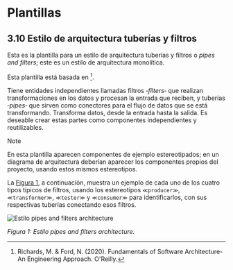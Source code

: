 # Plantillas

## 3.10 Estilo de arquitectura tuberías y filtros

Esta es la plantilla para un estilo de arquitectura tuberías y filtros o *pipes
and filters*; este es un estilo de arquitectura monolítica.

Esta plantilla está basada en [^1].

Tiene entidades independientes llamadas filtros ‑*filters*‑ que realizan
transformaciones en los datos y procesan la entrada que reciben, y tuberías
‑*pipes*‑ que sirven como conectores para el flujo de datos que se está
transformando. Transforma datos, desde la entrada hasta la salida. Es deseable
crear estas partes como componentes independientes y reutilizables.

> [!NOTE]
> En esta plantilla aparecen componentes de ejemplo estereotipados; en
> un diagrama de arquitectura deberían aparecer los componentes propios del
> proyecto, usando estos mismos estereotipos.

La [Figura 1](#figura-1), a continuación, muestra un ejemplo de cada uno de los
cuatro tipos típicos de filtros, usando los estereotipos `≪producer≫`,
`≪transformer≫`, `≪tester≫` y `≪consumer≫` para identificarlos, con sus
respectivas tuberías conectando esos filtros.

<span id="figura-1"/>

![Estilo pipes and filters
architecture](/diagrams/Architecture_Pipes_And_Filters.svg)

*Figura 1: Estilo pipes and filters architecture.*

[^1]: Richards, M. & Ford, N. (2020). Fundamentals of Software Architecture-An
      Engineering Approach. O'Reilly.

